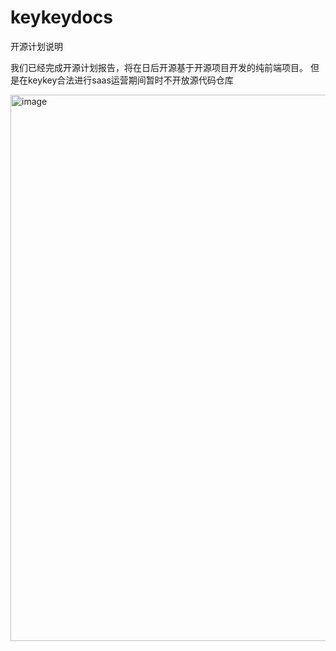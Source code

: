 # keykeydocs
开源计划说明

我们已经完成开源计划报告，将在日后开源基于开源项目开发的纯前端项目。
但是在keykey合法进行saas运营期间暂时不开放源代码仓库

<img width="846" height="874" alt="image" src="https://github.com/user-attachments/assets/c9aee834-bac9-4803-a9f8-a99dc10c55ed" />

